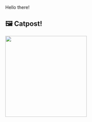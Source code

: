 Hello there!



## 🖼️ Catpost!

<sub>
    <img src="https://cdn2.thecatapi.com/images/SoXrNzsai.jpg" height="256">
</sub>

